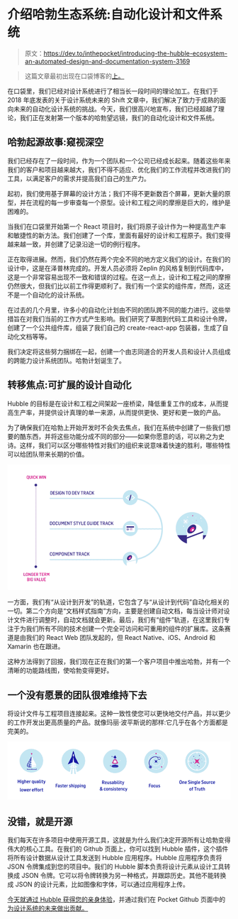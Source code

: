 # 介绍哈勃生态系统:自动化设计和文件系统

> 原文：<https://dev.to/inthepocket/introducing-the-hubble-ecosystem-an-automated-design-and-documentation-system-3169>

> 这篇文章最初出现在口袋博客的[上。](https://inthepocket.com/blog/2019/introducing-the-hubble-ecosystem-an-automated-design-and-documentation-system)

在口袋里，我们已经对设计系统进行了相当长一段时间的理论加工。在我们于 2018 年底发表的关于设计系统未来的 Shift 文章中，我们解决了致力于成熟的面向未来的自动化设计系统的挑战。今天，我们很高兴地宣布，我们已经超越了理论，我们正在发射第一个版本的哈勃望远镜，我们的自动化设计和文件系统。

## 哈勃起源故事:窥视深空

我们已经存在了一段时间，作为一个团队和一个公司已经成长起来。随着这些年来我们的客户和项目越来越大，我们不得不适应、优化我们的工作流程并改进我们的工具，以满足客户的需求并提高我们自己的生产力。

起初，我们使用基于屏幕的设计方法；我们不得不更新数百个屏幕，更新大量的原型，并在流程的每一步审查每一个原型。设计和工程之间的摩擦是巨大的，维护是困难的。

当我们在口袋里开始第一个 React 项目时，我们将原子设计作为一种提高生产率和敏捷性的新方法。我们创建了一个库，里面有最好的设计和工程原子。我们变得越来越一致，并创建了记录沿途一切的例行程序。

正在取得进展。然而，我们仍然在两个完全不同的地方定义我们的设计。在我们的设计中，这是在泽普林完成的。开发人员必须将 Zeplin 的风格复制到代码库中，这是一个非常容易出现不一致和错误的过程。在这一点上，设计和工程之间的摩擦仍然很大，但我们比以前工作得更顺利了。我们有一个坚实的组件库，然而，这还不是一个自动化的设计系统。

在过去的几个月里，许多小的自动化计划由不同的团队跨不同的能力进行。这些举措旨在对我们当前的工作方式产生影响。我们研究了草图到代码工具和设计令牌，创建了一个公共组件库，组装了我们自己的 create-react-app 包装器，生成了自动化文档等等。

我们决定将这些努力捆绑在一起，创建一个由志同道合的开发人员和设计人员组成的跨能力设计系统团队。哈勃计划诞生了。

## 转移焦点:可扩展的设计自动化

Hubble 的目标是在设计和工程之间架起一座桥梁，降低重复工作的成本，从而提高生产率，并提供设计真理的单一来源，从而提供更快、更好和更一致的产品。

为了确保我们在哈勃上开始开发时不会失去焦点，我们在系统中创建了一些我们想要的酷东西，并将这些功能分成不同的部分——如果你愿意的话，可以称之为史诗。这样，我们可以区分哪些特性对我们的组织来说意味着快速的胜利，哪些特性可以给团队带来长期的价值。

[![Value gains](img/348d75d5d5ad8245606463e21bec9ea9.png "Wins")](https://res.cloudinary.com/practicaldev/image/fetch/s--tBQTcSuI--/c_limit%2Cf_auto%2Cfl_progressive%2Cq_auto%2Cw_880/https://assets.inthepocket.cimg/blog/winsvalue.png)

一方面，我们有“从设计到开发”的轨道，它包含了与“从设计到代码”自动化相关的一切。第二个方向是“文档样式指南”方向，主要是创建自动文档，每当设计师对设计文件进行调整时，自动文档就会更新。最后，我们有“组件”轨道，在这里我们专注于为我们所有不同的技术创建一个完全可访问和可重用的组件的扩展库。这条赛道是由我们的 React Web 团队发起的，但 React Native、iOS、Android 和 Xamarin 也在跟进。

这种方法得到了回报，我们现在正在我们的第一个客户项目中推出哈勃，并有一个清晰的功能路线图，使哈勃变得更好。

## 一个没有愿景的团队很难维持下去

将设计文件与工程项目连接起来。这种一致性使您可以更快地交付产品，并以更少的工作开发出更高质量的产品。就像玛丽·波平斯说的那样:它几乎在各个方面都是完美的。

[![It's perfect](img/d3ce5dd92b9ecb56e987dc58ce73633c.png "It's perfect")](https://res.cloudinary.com/practicaldev/image/fetch/s--sPFTEG0_--/c_limit%2Cf_auto%2Cfl_progressive%2Cq_auto%2Cw_880/https://assets.inthepocket.cimg/blog/itsperfect.png)

## 没错，就是开源

我们每天在许多项目中使用开源工具，这就是为什么我们决定开源所有让哈勃变得伟大的核心工具。在我们的 Github 页面上，你可以找到 Hubble 插件，这个插件将所有设计数据从设计工具发送到 Hubble 应用程序。Hubble 应用程序负责将 JSON 令牌集成到您的项目中。我们的 Hubble 脚本负责将设计元素从设计工具转换成 JSON 令牌。它可以将令牌转换为另一种格式，并跟踪历史。其他不能转换成 JSON 的设计元素，比如图像和字体，可以通过应用程序上传。

[今天就通过 Hubble 获得您的亲身体验](https://hubble-design-system.netlify.com/)，并通过我们在 Pocket Github 页面中的[为设计系统的未来做出贡献。](https://github.com/inthepocket)